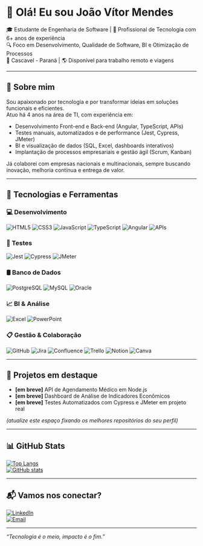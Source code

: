# 👋 Olá! Eu sou João Vítor Mendes

🎓 Estudante de Engenharia de Software | 💼 Profissional de Tecnologia com 6+ anos de experiência  
🔍 Foco em Desenvolvimento, Qualidade de Software, BI e Otimização de Processos  
📍 Cascavel - Paraná | 🌎 Disponível para trabalho remoto e viagens

---

## 🧠 Sobre mim

Sou apaixonado por tecnologia e por transformar ideias em soluções funcionais e eficientes.  
Atuo há 4 anos na área de TI, com experiência em:

- Desenvolvimento Front-end e Back-end (Angular, TypeScript, APIs)
- Testes manuais, automatizados e de performance (Jest, Cypress, JMeter)
- BI e visualização de dados (SQL, Excel, dashboards interativos)
- Implantação de processos empresariais e gestão ágil (Scrum, Kanban)

Já colaborei com empresas nacionais e multinacionais, sempre buscando inovação, melhoria contínua e entrega de valor.

---

## 🚀 Tecnologias e Ferramentas

### 💻 Desenvolvimento
![HTML5](https://img.shields.io/badge/HTML5-E34F26?style=flat&logo=html5&logoColor=white)
![CSS3](https://img.shields.io/badge/CSS3-1572B6?style=flat&logo=css3&logoColor=white)
![JavaScript](https://img.shields.io/badge/JavaScript-F7DF1E?style=flat&logo=javascript&logoColor=black)
![TypeScript](https://img.shields.io/badge/TypeScript-3178C6?style=flat&logo=typescript&logoColor=white)
![Angular](https://img.shields.io/badge/Angular-DD0031?style=flat&logo=angular&logoColor=white)
![APIs](https://img.shields.io/badge/API-005571?style=flat)

### 🧪 Testes
![Jest](https://img.shields.io/badge/Jest-C21325?style=flat&logo=jest&logoColor=white)
![Cypress](https://img.shields.io/badge/Cypress-17202C?style=flat&logo=cypress&logoColor=white)
![JMeter](https://img.shields.io/badge/JMeter-D22128?style=flat)

### 🛢 Banco de Dados
![PostgreSQL](https://img.shields.io/badge/PostgreSQL-336791?style=flat&logo=postgresql&logoColor=white)
![MySQL](https://img.shields.io/badge/MySQL-4479A1?style=flat&logo=mysql&logoColor=white)
![Oracle](https://img.shields.io/badge/Oracle-F80000?style=flat&logo=oracle&logoColor=white)

### 📈 BI & Análise
![Excel](https://img.shields.io/badge/Excel-217346?style=flat&logo=microsoft-excel&logoColor=white)
![PowerPoint](https://img.shields.io/badge/PowerPoint-B7472A?style=flat&logo=microsoft-powerpoint&logoColor=white)

### 📋 Gestão & Colaboração
![GitHub](https://img.shields.io/badge/GitHub-181717?style=flat&logo=github)
![Jira](https://img.shields.io/badge/Jira-0052CC?style=flat&logo=jira&logoColor=white)
![Confluence](https://img.shields.io/badge/Confluence-172B4D?style=flat&logo=confluence&logoColor=white)
![Trello](https://img.shields.io/badge/Trello-0052CC?style=flat&logo=trello&logoColor=white)
![Notion](https://img.shields.io/badge/Notion-000000?style=flat&logo=notion&logoColor=white)
![Canva](https://img.shields.io/badge/Canva-00C4CC?style=flat&logo=canva&logoColor=white)

---

## 📌 Projetos em destaque

- **[em breve]** API de Agendamento Médico em Node.js  
- **[em breve]** Dashboard de Análise de Indicadores Econômicos  
- **[em breve]** Testes Automatizados com Cypress e JMeter em projeto real

*(atualize este espaço fixando os melhores repositórios do seu perfil)*

---

## 📊 GitHub Stats

[![Top Langs](https://github-readme-stats.vercel.app/api/top-langs/?username=SEUUSUARIO&layout=compact&theme=default)](https://github.com/SEUUSUARIO)  
[![GitHub stats](https://github-readme-stats.vercel.app/api?username=SEUUSUARIO&show_icons=true&theme=default)](https://github.com/SEUUSUARIO)

---

## 📬 Vamos nos conectar?

[![LinkedIn](https://img.shields.io/badge/LinkedIn-blue?style=flat&logo=linkedin)](https://www.linkedin.com/in/SEULINKEDIN)  
[![Email](https://img.shields.io/badge/Gmail-D14836?style=flat&logo=gmail&logoColor=white)](mailto:jvmax98@gmail.com)

---

_“Tecnologia é o meio, impacto é o fim.”_

